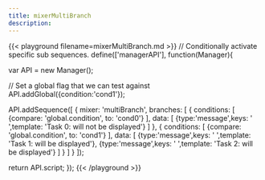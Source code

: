 ```yaml
---
title: mixerMultiBranch
description:
---
```


{{< playground filename=mixerMultiBranch.md >}}
// Conditionally activate specific sub sequences.
define(['managerAPI'], function(Manager){

  var API = new Manager();

  // Set a global flag that we can test against
  API.addGlobal({condition:'cond1'});

  API.addSequence([
    {
      mixer: 'multiBranch',
      branches: [
          {
            conditions: [
              {compare: 'global.condition', to: 'cond0'}
            ],
            data: [
              {type:'message',keys: ' ',template: 'Task 0: will not be displayed'}
            ]
          },
          {
            conditions: [
              {compare: 'global.condition', to: 'cond1'}
            ],
            data: [
              {type:'message',keys: ' ',template: 'Task 1: will be displayed'},
              {type:'message',keys: ' ',template: 'Task 2: will be displayed'}
            ]
          }
      ]
    }
  ]);

  return API.script;
});
{{< /playground >}}
